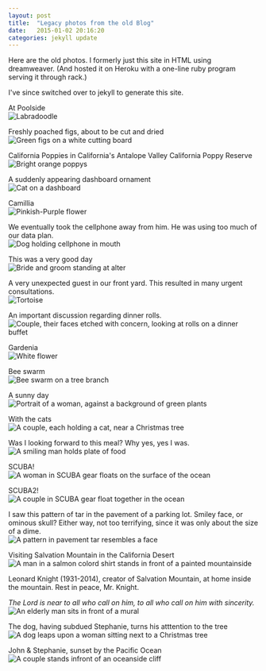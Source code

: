 ```yaml
---
layout: post
title:  "Legacy photos from the old Blog"
date:   2015-01-02 20:16:20
categories: jekyll update
---
```

Here are the old photos.   I formerly just this site in HTML using dreamweaver.  (And hosted it on Heroku with a one-line ruby program serving it through rack.)

I've since switched over to jekyll to generate this site.
  
  
  

At Poolside  
![Labradoodle](/images/poolside.png)

Freshly poached figs, about to be cut and dried  
![Green figs on a white cutting board](/images/figs_poached.png)

California Poppies in California's Antalope Valley California Poppy Reserve  
![Bright orange poppys](/images/CaliforniaPoppy.gif)

A suddenly appearing dashboard ornament  
![Cat on a dashboard](/images/SuddenDashboard.gif)

Camillia  
![Pinkish-Purple flower](/images/Camillia.gif)

We eventually took the cellphone away from him.  He was using too much of our data plan.  
![Dog holding cellphone in mouth](/images/WithPhone.gif)

This was a very good day  
![Bride and groom standing at alter](/images/ThisWasAGoodDay.gif)

A very unexpected guest in our front yard. This resulted in many urgent consultations.  
![Tortoise](/images/Tortoise.gif)

An important discussion regarding dinner rolls.  
![Couple, their faces etched with concern, looking at rolls on a dinner buffet](/images/DinnerRollDiscussion.gif)

Gardenia  
![White flower](/images/Gardenia.gif)

Bee swarm  
![Bee swarm on a tree branch](/images/BeeSwarm.gif)

A sunny day  
![Portrait of a woman, against a background of green plants](/images/Doorway.gif)

With the cats  
![A couple, each holding a cat, near a Christmas tree](/images/TreeAndCats.gif)

Was I looking forward to this meal?  Why yes, yes I was.  
![A smiling man holds plate of food](/images/EnjoyableDinner.gif)

SCUBA!  
![A woman in SCUBA gear floats on the surface of the ocean](/images/GirlWithRegulator.gif)

SCUBA2!  
![A couple in SCUBA gear float together in the ocean](/images/GirlWithWalrusS.gif)

I saw this pattern of tar in the pavement of a parking lot. Smiley face, or ominous skull? Either way, not too terrifying, since it was only about the size of a dime.  
![A pattern in pavement tar resembles a face](/images/FaceInThePavement.gif)

Visiting Salvation Mountain in the California Desert  
![A man in a salmon colord shirt stands in front of a painted mountainside](/images/SalvationMountain.gif)

Leonard Knight (1931-2014), creator of Salvation Mountain, at home inside the mountain. Rest in peace, Mr. Knight.  

*The Lord is near to all who call on him, to all who call on him with sincerity.*  
![An elderly man sits in front of a mural](/images/LeonardKnight.gif)

The dog, having subdued Stephanie, turns his atttention to the tree  
![A dog leaps upon a woman sitting next to a Christmas tree](/images/dog_vs_tree.gif)

John & Stephanie, sunset by the Pacific Ocean  
![A couple stands infront of an oceanside cliff](/images/sunset.gif)


